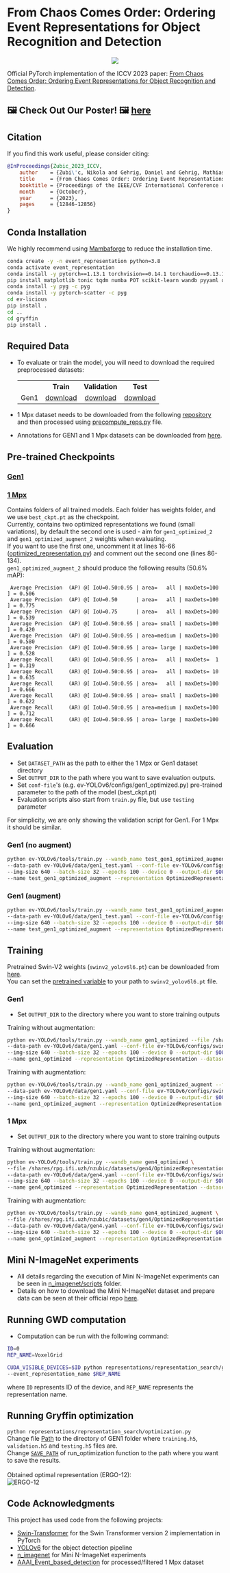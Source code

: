 # From Chaos Comes Order: Ordering Event Representations for Object Recognition and Detection
<p align="center">
  <img src="https://rpg.ifi.uzh.ch/img/papers/iccv23_zubic.png">
</p>

Official PyTorch implementation of the ICCV 2023 paper: [From Chaos Comes Order: Ordering Event Representations for Object Recognition and Detection](https://arxiv.org/abs/2304.13455).

## 🖼️ Check Out Our Poster! 🖼️ [here](https://download.ifi.uzh.ch/rpg/event_representation_study/ICCV23_Zubic.pdf)

## Citation
If you find this work useful, please consider citing:
```bibtex
@InProceedings{Zubic_2023_ICCV,
    author    = {Zubi\'c, Nikola and Gehrig, Daniel and Gehrig, Mathias and Scaramuzza, Davide},
    title     = {From Chaos Comes Order: Ordering Event Representations for Object Recognition and Detection},
    booktitle = {Proceedings of the IEEE/CVF International Conference on Computer Vision (ICCV)},
    month     = {October},
    year      = {2023},
    pages     = {12846-12856}
}
```

## Conda Installation
We highly recommend using [Mambaforge](https://github.com/conda-forge/miniforge#mambaforge) to reduce the installation time.
```Bash
conda create -y -n event_representation python=3.8
conda activate event_representation
conda install -y pytorch==1.13.1 torchvision==0.14.1 torchaudio==0.13.1 pytorch-cuda=11.7 -c pytorch -c nvidia
pip install matplotlib tonic tqdm numba POT scikit-learn wandb pyyaml opencv-python bbox-visualizer pycocotools h5py hdf5plugin timm tensorboard addict
conda install -y pyg -c pyg
conda install -y pytorch-scatter -c pyg
cd ev-licious
pip install .
cd ..
cd gryffin
pip install .
```

## Required Data
* To evaluate or train the model, you will need to download the required preprocessed datasets:
  <table><tbody>
  <th valign="bottom"></th>
  <th valign="bottom">Train</th>
  <th valign="bottom">Validation</th>
  <th valign="bottom">Test</th>
  <tr><td align="left">Gen1</td>
  <td align="center"><a href="https://download.ifi.uzh.ch/rpg/event_representation_study/gen1/training.h5">download</a></td>
  <td align="center"><a href="https://download.ifi.uzh.ch/rpg/event_representation_study/gen1/validation.h5">download</a></td>
  <td align="center"><a href="https://download.ifi.uzh.ch/rpg/event_representation_study/gen1/testing.h5">download</a></td>
  </tbody></table>

* 1 Mpx dataset needs to be downloaded from the following [repository](https://github.com/wds320/AAAI_Event_based_detection) and then processed using [precompute_reps.py](https://github.com/uzh-rpg/event_representation_study/blob/master/ev-YOLOv6/yolov6/data/gen4/precompute_reps.py) file.

* Annotations for GEN1 and 1 Mpx datasets can be downloaded from [here](https://download.ifi.uzh.ch/rpg/event_representation_study/annotations.zip).

## Pre-trained Checkpoints
### [Gen1](https://download.ifi.uzh.ch/rpg/event_representation_study/GEN1.zip)
### [1 Mpx](https://download.ifi.uzh.ch/rpg/event_representation_study/GEN4.zip)
Contains folders of all trained models. Each folder has weights folder, and we use `best_ckpt.pt` as the checkpoint.<br>
Currently, contains two optimized representations we found (small variations), by default the second one is used - aim for `gen1_optimized_2` and `gen1_optimized_augment_2` weights when evaluating.<br>
If you want to use the first one, uncomment it at lines 16-66 ([optimized_representation.py](https://github.com/uzh-rpg/event_representation_study/blob/master/representations/optimized_representation.py)) and comment out the second one (lines 86-134).<br>
`gen1_optimized_augment_2` should produce the following results (50.6% mAP):
```
 Average Precision  (AP) @[ IoU=0.50:0.95 | area=   all | maxDets=100 ] = 0.506
 Average Precision  (AP) @[ IoU=0.50      | area=   all | maxDets=100 ] = 0.775
 Average Precision  (AP) @[ IoU=0.75      | area=   all | maxDets=100 ] = 0.539
 Average Precision  (AP) @[ IoU=0.50:0.95 | area= small | maxDets=100 ] = 0.420
 Average Precision  (AP) @[ IoU=0.50:0.95 | area=medium | maxDets=100 ] = 0.580
 Average Precision  (AP) @[ IoU=0.50:0.95 | area= large | maxDets=100 ] = 0.528
 Average Recall     (AR) @[ IoU=0.50:0.95 | area=   all | maxDets=  1 ] = 0.319
 Average Recall     (AR) @[ IoU=0.50:0.95 | area=   all | maxDets= 10 ] = 0.635
 Average Recall     (AR) @[ IoU=0.50:0.95 | area=   all | maxDets=100 ] = 0.666
 Average Recall     (AR) @[ IoU=0.50:0.95 | area= small | maxDets=100 ] = 0.622
 Average Recall     (AR) @[ IoU=0.50:0.95 | area=medium | maxDets=100 ] = 0.712
 Average Recall     (AR) @[ IoU=0.50:0.95 | area= large | maxDets=100 ] = 0.666
```


## Evaluation
- Set `DATASET_PATH` as the path to either the 1 Mpx or Gen1 dataset directory
- Set `OUTPUT_DIR` to the path where you want to save evaluation outputs.
- Set `conf-file`'s (e.g. ev-YOLOv6/configs/gen1_optimized.py) pre-trained parameter to the path of the model (best_ckpt.pt)
- Evaluation scripts also start from `train.py` file, but use `testing` parameter

For simplicity, we are only showing the validation script for Gen1. For 1 Mpx it should be similar.
### Gen1 (no augment)
```Bash
python ev-YOLOv6/tools/train.py --wandb_name test_gen1_optimized_augment --file $DATASET_PATH \
--data-path ev-YOLOv6/data/gen1_test.yaml --conf-file ev-YOLOv6/configs/gen1_optimized_augment2.py \
--img-size 640 --batch-size 32 --epochs 100 --device 0 --output-dir $OUTPUT_DIR \
--name test_gen1_optimized_augment --representation OptimizedRepresentation --dataset gen1 --testing
```
### Gen1 (augment)
```Bash
python ev-YOLOv6/tools/train.py --wandb_name test_gen1_optimized_augment --file $DATASET_PATH \
--data-path ev-YOLOv6/data/gen1_test.yaml --conf-file ev-YOLOv6/configs/gen1_optimized_augment2.py \
--img-size 640 --batch-size 32 --epochs 100 --device 0 --output-dir $OUTPUT_DIR \
--name test_gen1_optimized_augment --representation OptimizedRepresentation --dataset gen1 --testing --augment
```

## Training
Pretrained Swin-V2 weights (`swinv2_yolov6l6.pt`) can be downloaded from [here](https://download.ifi.uzh.ch/rpg/event_representation_study/swinv2_yolov6l6.pt). <br>
You can set the [pretrained variable](https://github.com/uzh-rpg/event_representation_study/blob/master/ev-YOLOv6/configs/swinv2_yolov6l6_finetune.py#L4) to your path to `swinv2_yolov6l6.pt` file.

### Gen1
- Set `OUTPUT_DIR` to the directory where you want to store training outputs

Training without augmentation:
```Bash
python ev-YOLOv6/tools/train.py --wandb_name gen1_optimized --file /shares/rpg.ifi.uzh/dgehrig/gen1 \
--data-path ev-YOLOv6/data/gen1.yaml --conf-file ev-YOLOv6/configs/swinv2_yolov6l6_finetune.py \
--img-size 640 --batch-size 32 --epochs 100 --device 0 --output-dir $OUTPUT_DIR \
--name gen1_optimized --representation OptimizedRepresentation --dataset gen1
```
Training with augmentation:
```Bash
python ev-YOLOv6/tools/train.py --wandb_name gen1_optimized_augment --file /shares/rpg.ifi.uzh/dgehrig/gen1 \
--data-path ev-YOLOv6/data/gen1.yaml --conf-file ev-YOLOv6/configs/swinv2_yolov6l6_finetune.py \
--img-size 640 --batch-size 32 --epochs 100 --device 0 --output-dir $OUTPUT_DIR \
--name gen1_optimized_augment --representation OptimizedRepresentation --dataset gen1 --augment
```

### 1 Mpx
- Set `OUTPUT_DIR` to the directory where you want to store training outputs

Training without augmentation:
```Bash
python ev-YOLOv6/tools/train.py --wandb_name gen4_optimized \
--file /shares/rpg.ifi.uzh/nzubic/datasets/gen4/OptimizedRepresentation \
--data-path ev-YOLOv6/data/gen4.yaml --conf-file ev-YOLOv6/configs/swinv2_yolov6l6_finetune.py \
--img-size 640 --batch-size 32 --epochs 100 --device 0 --output-dir $OUTPUT_DIR \
--name gen4_optimized --representation OptimizedRepresentation --dataset gen4
```
Training with augmentation:
```Bash
python ev-YOLOv6/tools/train.py --wandb_name gen4_optimized_augment \
--file /shares/rpg.ifi.uzh/nzubic/datasets/gen4/OptimizedRepresentation \
--data-path ev-YOLOv6/data/gen4.yaml --conf-file ev-YOLOv6/configs/swinv2_yolov6l6_finetune.py \
--img-size 640 --batch-size 32 --epochs 100 --device 0 --output-dir $OUTPUT_DIR \
--name gen4_optimized_augment --representation OptimizedRepresentation --dataset gen4 --augment
```

## Mini N-ImageNet experiments
* All details regarding the execution of Mini N-ImageNet experiments can be seen in [n_imagenet/scripts](https://github.com/uzh-rpg/event_representation_study/tree/master/n_imagenet/scripts) folder.
* Details on how to download the Mini N-ImageNet dataset and prepare data can be seen at their official repo [here](https://github.com/82magnolia/n_imagenet).

## Running GWD computation
* Computation can be run with the following command:
```Bash
ID=0
REP_NAME=VoxelGrid

CUDA_VISIBLE_DEVICES=$ID python representations/representation_search/gen1_compute.py \
--event_representation_name $REP_NAME
```
where `ID` represents ID of the device, and `REP_NAME` represents the representation name.

## Running Gryffin optimization
`python representations/representation_search/optimization.py` <br>
Change file [Path](https://github.com/uzh-rpg/event_representation_study/blob/master/representations/representation_search/optimization.py#L294) to the directory of GEN1 folder where `training.h5`, `validation.h5` and `testing.h5` files are. <br>
Change [`SAVE_PATH`](https://github.com/uzh-rpg/event_representation_study/blob/master/representations/representation_search/optimization.py#L272) of run_optimization function to the path where you want to save the results.
<br><br>
Obtained optimal representation (ERGO-12):<br>
![ERGO-12](https://github.com/uzh-rpg/event_representation_study/blob/master/viz/ergo12_visualization.png)

## Code Acknowledgments
This project has used code from the following projects:
- [Swin-Transformer](https://github.com/microsoft/Swin-Transformer) for the Swin Transformer version 2 implementation in PyTorch
- [YOLOv6](https://github.com/meituan/YOLOv6) for the object detection pipeline
- [n_imagenet](https://github.com/82magnolia/n_imagenet) for Mini N-ImageNet experiments
- [AAAI_Event_based_detection](https://github.com/wds320/AAAI_Event_based_detection) for processed/filtered 1 Mpx dataset
